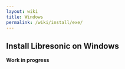 ```yaml
---
layout: wiki
title: Windows
permalink: /wiki/install/exe/
---
```

## Install Libresonic on Windows

**Work in progress**
